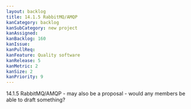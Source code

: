 ```yaml
---
layout: backlog
title: 14.1.5 RabbitMQ/AMQP
kanCategory: backlog
kanSubCategory: new project
kanAssigned:
kanBacklog: 160
kanIssue:
kanPullReq:
kanFeature: Quality software
kanRelease: 5
kanMetric: 2
kanSize: 2
kanPriority: 9
---
```

14.1.5 RabbitMQ/AMQP - may also be a proposal - would any members be able to draft something?
